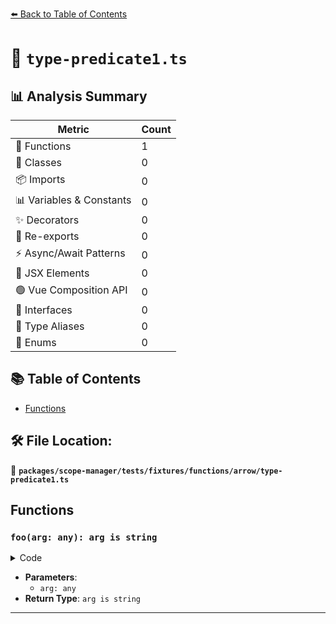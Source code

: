 [⬅️ Back to Table of Contents](../../../../../../index.md)

# 📄 `type-predicate1.ts`

## 📊 Analysis Summary

| Metric | Count |
|--------|-------|
| 🔧 Functions | 1 |
| 🧱 Classes | 0 |
| 📦 Imports | 0 |
| 📊 Variables & Constants | 0 |
| ✨ Decorators | 0 |
| 🔄 Re-exports | 0 |
| ⚡ Async/Await Patterns | 0 |
| 💠 JSX Elements | 0 |
| 🟢 Vue Composition API | 0 |
| 📐 Interfaces | 0 |
| 📑 Type Aliases | 0 |
| 🎯 Enums | 0 |

## 📚 Table of Contents

- [Functions](#functions)

## 🛠️ File Location:
📂 **`packages/scope-manager/tests/fixtures/functions/arrow/type-predicate1.ts`**

## Functions

### `foo(arg: any): arg is string`

<details><summary>Code</summary>

```ts
(arg: any): arg is string => {
  return typeof arg === 'string';
}
```
</details>

- **Parameters**:
  - `arg: any`
- **Return Type**: `arg is string`

---